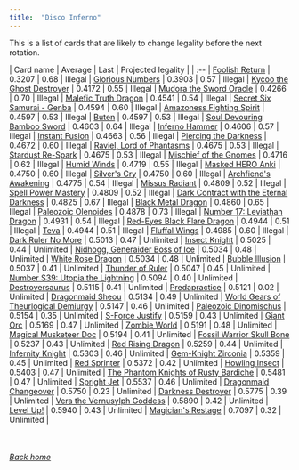 ```yaml
---
title:  "Disco Inferno"
---
```


This is a list of cards that are likely to change legality before the next rotation.

| Card name | Average | Last | Projected legality |
| :-- |
[Foolish Return](https://db.ygoprodeck.com/card/?search=Foolish%20Return) | 0.3207 | 0.68 | Illegal |
[Glorious Numbers](https://db.ygoprodeck.com/card/?search=Glorious%20Numbers) | 0.3903 | 0.57 | Illegal |
[Kycoo the Ghost Destroyer](https://db.ygoprodeck.com/card/?search=Kycoo%20the%20Ghost%20Destroyer) | 0.4172 | 0.55 | Illegal |
[Mudora the Sword Oracle](https://db.ygoprodeck.com/card/?search=Mudora%20the%20Sword%20Oracle) | 0.4266 | 0.70 | Illegal |
[Malefic Truth Dragon](https://db.ygoprodeck.com/card/?search=Malefic%20Truth%20Dragon) | 0.4541 | 0.54 | Illegal |
[Secret Six Samurai - Genba](https://db.ygoprodeck.com/card/?search=Secret%20Six%20Samurai%20-%20Genba) | 0.4594 | 0.60 | Illegal |
[Amazoness Fighting Spirit](https://db.ygoprodeck.com/card/?search=Amazoness%20Fighting%20Spirit) | 0.4597 | 0.53 | Illegal |
[Buten](https://db.ygoprodeck.com/card/?search=Buten) | 0.4597 | 0.53 | Illegal |
[Soul Devouring Bamboo Sword](https://db.ygoprodeck.com/card/?search=Soul%20Devouring%20Bamboo%20Sword) | 0.4603 | 0.64 | Illegal |
[Inferno Hammer](https://db.ygoprodeck.com/card/?search=Inferno%20Hammer) | 0.4606 | 0.57 | Illegal |
[Instant Fusion](https://db.ygoprodeck.com/card/?search=Instant%20Fusion) | 0.4663 | 0.56 | Illegal |
[Piercing the Darkness](https://db.ygoprodeck.com/card/?search=Piercing%20the%20Darkness) | 0.4672 | 0.60 | Illegal |
[Raviel, Lord of Phantasms](https://db.ygoprodeck.com/card/?search=Raviel,%20Lord%20of%20Phantasms) | 0.4675 | 0.53 | Illegal |
[Stardust Re-Spark](https://db.ygoprodeck.com/card/?search=Stardust%20Re-Spark) | 0.4675 | 0.53 | Illegal |
[Mischief of the Gnomes](https://db.ygoprodeck.com/card/?search=Mischief%20of%20the%20Gnomes) | 0.4716 | 0.62 | Illegal |
[Humid Winds](https://db.ygoprodeck.com/card/?search=Humid%20Winds) | 0.4719 | 0.55 | Illegal |
[Masked HERO Anki](https://db.ygoprodeck.com/card/?search=Masked%20HERO%20Anki) | 0.4750 | 0.60 | Illegal |
[Silver's Cry](https://db.ygoprodeck.com/card/?search=Silver's%20Cry) | 0.4750 | 0.60 | Illegal |
[Archfiend's Awakening](https://db.ygoprodeck.com/card/?search=Archfiend's%20Awakening) | 0.4775 | 0.54 | Illegal |
[Missus Radiant](https://db.ygoprodeck.com/card/?search=Missus%20Radiant) | 0.4809 | 0.52 | Illegal |
[Spell Power Mastery](https://db.ygoprodeck.com/card/?search=Spell%20Power%20Mastery) | 0.4809 | 0.52 | Illegal |
[Dark Contract with the Eternal Darkness](https://db.ygoprodeck.com/card/?search=Dark%20Contract%20with%20the%20Eternal%20Darkness) | 0.4825 | 0.67 | Illegal |
[Black Metal Dragon](https://db.ygoprodeck.com/card/?search=Black%20Metal%20Dragon) | 0.4860 | 0.65 | Illegal |
[Paleozoic Olenoides](https://db.ygoprodeck.com/card/?search=Paleozoic%20Olenoides) | 0.4878 | 0.73 | Illegal |
[Number 17: Leviathan Dragon](https://db.ygoprodeck.com/card/?search=Number%2017:%20Leviathan%20Dragon) | 0.4931 | 0.54 | Illegal |
[Red-Eyes Black Flare Dragon](https://db.ygoprodeck.com/card/?search=Red-Eyes%20Black%20Flare%20Dragon) | 0.4944 | 0.51 | Illegal |
[Teva](https://db.ygoprodeck.com/card/?search=Teva) | 0.4944 | 0.51 | Illegal |
[Fluffal Wings](https://db.ygoprodeck.com/card/?search=Fluffal%20Wings) | 0.4985 | 0.60 | Illegal |
[Dark Ruler No More](https://db.ygoprodeck.com/card/?search=Dark%20Ruler%20No%20More) | 0.5013 | 0.47 | Unlimited |
[Insect Knight](https://db.ygoprodeck.com/card/?search=Insect%20Knight) | 0.5025 | 0.44 | Unlimited |
[Nidhogg, Generaider Boss of Ice](https://db.ygoprodeck.com/card/?search=Nidhogg,%20Generaider%20Boss%20of%20Ice) | 0.5034 | 0.48 | Unlimited |
[White Rose Dragon](https://db.ygoprodeck.com/card/?search=White%20Rose%20Dragon) | 0.5034 | 0.48 | Unlimited |
[Bubble Illusion](https://db.ygoprodeck.com/card/?search=Bubble%20Illusion) | 0.5037 | 0.41 | Unlimited |
[Thunder of Ruler](https://db.ygoprodeck.com/card/?search=Thunder%20of%20Ruler) | 0.5047 | 0.45 | Unlimited |
[Number S39: Utopia the Lightning](https://db.ygoprodeck.com/card/?search=Number%20S39:%20Utopia%20the%20Lightning) | 0.5094 | 0.40 | Unlimited |
[Destroyersaurus](https://db.ygoprodeck.com/card/?search=Destroyersaurus) | 0.5115 | 0.41 | Unlimited |
[Predapractice](https://db.ygoprodeck.com/card/?search=Predapractice) | 0.5121 | 0.02 | Unlimited |
[Dragonmaid Sheou](https://db.ygoprodeck.com/card/?search=Dragonmaid%20Sheou) | 0.5134 | 0.49 | Unlimited |
[World Gears of Theurlogical Demiurgy](https://db.ygoprodeck.com/card/?search=World%20Gears%20of%20Theurlogical%20Demiurgy) | 0.5147 | 0.46 | Unlimited |
[Paleozoic Dinomischus](https://db.ygoprodeck.com/card/?search=Paleozoic%20Dinomischus) | 0.5154 | 0.35 | Unlimited |
[S-Force Justify](https://db.ygoprodeck.com/card/?search=S-Force%20Justify) | 0.5159 | 0.43 | Unlimited |
[Giant Orc](https://db.ygoprodeck.com/card/?search=Giant%20Orc) | 0.5169 | 0.47 | Unlimited |
[Zombie World](https://db.ygoprodeck.com/card/?search=Zombie%20World) | 0.5191 | 0.48 | Unlimited |
[Magical Musketeer Doc](https://db.ygoprodeck.com/card/?search=Magical%20Musketeer%20Doc) | 0.5194 | 0.41 | Unlimited |
[Fossil Warrior Skull Bone](https://db.ygoprodeck.com/card/?search=Fossil%20Warrior%20Skull%20Bone) | 0.5237 | 0.43 | Unlimited |
[Red Rising Dragon](https://db.ygoprodeck.com/card/?search=Red%20Rising%20Dragon) | 0.5259 | 0.44 | Unlimited |
[Infernity Knight](https://db.ygoprodeck.com/card/?search=Infernity%20Knight) | 0.5303 | 0.46 | Unlimited |
[Gem-Knight Zirconia](https://db.ygoprodeck.com/card/?search=Gem-Knight%20Zirconia) | 0.5359 | 0.45 | Unlimited |
[Red Sprinter](https://db.ygoprodeck.com/card/?search=Red%20Sprinter) | 0.5372 | 0.42 | Unlimited |
[Howling Insect](https://db.ygoprodeck.com/card/?search=Howling%20Insect) | 0.5403 | 0.47 | Unlimited |
[The Phantom Knights of Rusty Bardiche](https://db.ygoprodeck.com/card/?search=The%20Phantom%20Knights%20of%20Rusty%20Bardiche) | 0.5481 | 0.47 | Unlimited |
[Spright Jet](https://db.ygoprodeck.com/card/?search=Spright%20Jet) | 0.5537 | 0.46 | Unlimited |
[Dragonmaid Changeover](https://db.ygoprodeck.com/card/?search=Dragonmaid%20Changeover) | 0.5750 | 0.23 | Unlimited |
[Darkness Destroyer](https://db.ygoprodeck.com/card/?search=Darkness%20Destroyer) | 0.5775 | 0.39 | Unlimited |
[Vera the Vernusylph Goddess](https://db.ygoprodeck.com/card/?search=Vera%20the%20Vernusylph%20Goddess) | 0.5890 | 0.42 | Unlimited |
[Level Up!](https://db.ygoprodeck.com/card/?search=Level%20Up!) | 0.5940 | 0.43 | Unlimited |
[Magician's Restage](https://db.ygoprodeck.com/card/?search=Magician's%20Restage) | 0.7097 | 0.32 | Unlimited |

<br>

###### [Back home](index)